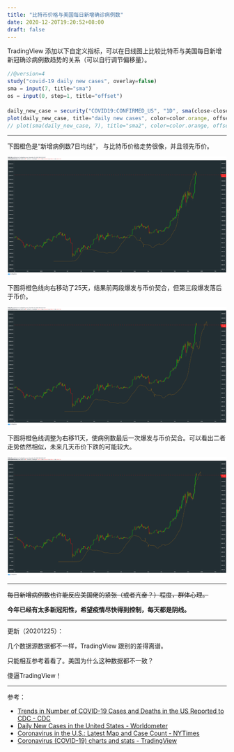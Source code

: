 ```yaml
---
title: "比特币价格与美国每日新增确诊病例数"
date: 2020-12-20T19:20:52+08:00
draft: false
---
```


TradingView 添加以下自定义指标，可以在日线图上比较比特币与美国每日新增新冠确诊病例数趋势的关系（可以自行调节偏移量）。

``` javascript
//@version=4
study("covid-19 daily new cases", overlay=false)
sma = input(7, title="sma")
os = input(0, step=1, title="offset")

daily_new_case = security("COVID19:CONFIRMED_US", "1D", sma(close-close[1], sma))
plot(daily_new_case, title="daily new cases", color=color.orange, offset=os)    // sma(7)
// plot(sma(daily_new_case, 7), title="sma2", color=color.orange, offset=os)    // sma(sma(7))
```

---

下图橙色是“新增病例数7日均线”， 与比特币价格走势很像，并且领先币价。

![新增病例数7日均线](/img/2020-09-09-比特币vs美国新冠.png)

下图将橙色线向右移动了25天，结果前两段爆发与币价契合，但第三段爆发落后于币价。

![新增病例数7日均线-offset(25)](/img/2020-09-09-比特币vs美国新冠-offset-25.png)

下图将橙色线调整为右移11天，使病例数最后一次爆发与币价契合。可以看出二者走势依然相似，未来几天币价下跌的可能较大。

![新增病例数7日均线-offset(11)](/img/2020-09-09-比特币vs美国新冠-offset-11.png)

---

~~每日新增病例数也许能反应美国佬的紧张（或者亢奋？）程度，群体心理。~~

**今年已经有太多新冠阳性，希望疫情尽快得到控制，每天都是阴线。**

---

更新（20201225）：

几个数据源数据都不一样，TradingView 跟别的差得离谱。

只能相互参考着看了。美国为什么这种数据都不一致？

傻逼TradingView！

---

参考：

- [Trends in Number of COVID-19 Cases and Deaths in the US Reported to CDC - CDC](https://covid.cdc.gov/covid-data-tracker/#trends_dailytrendscases)
- [Daily New Cases in the United States - Worldometer](https://www.worldometers.info/coronavirus/country/us/)
- [Coronavirus in the U.S.: Latest Map and Case Count - NYTimes](https://www.nytimes.com/interactive/2020/us/coronavirus-us-cases.html)
- [Coronavirus (COVID-19) charts and stats - TradingView](https://www.tradingview.com/covid19/)
